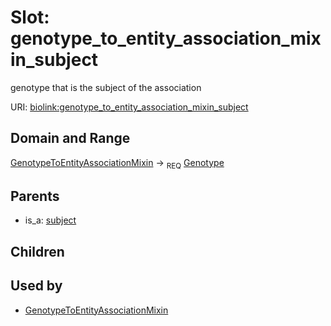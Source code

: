 
# Slot: genotype_to_entity_association_mixin_subject


genotype that is the subject of the association

URI: [biolink:genotype_to_entity_association_mixin_subject](https://w3id.org/biolink/vocab/genotype_to_entity_association_mixin_subject)


## Domain and Range

[GenotypeToEntityAssociationMixin](GenotypeToEntityAssociationMixin.md) ->  <sub>REQ</sub> [Genotype](Genotype.md)

## Parents

 *  is_a: [subject](subject.md)

## Children


## Used by

 * [GenotypeToEntityAssociationMixin](GenotypeToEntityAssociationMixin.md)
